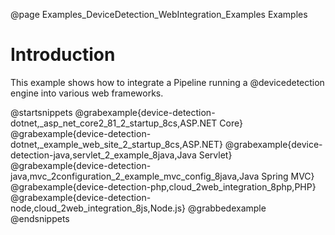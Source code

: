 @page Examples_DeviceDetection_WebIntegration_Examples Examples

# Introduction

This example shows how to integrate a Pipeline running a @devicedetection engine into various web frameworks.

@startsnippets
@grabexample{device-detection-dotnet,_asp_net_core2_81_2_startup_8cs,ASP.NET Core}
@grabexample{device-detection-dotnet,_example_web_site_2_startup_8cs,ASP.NET}
@grabexample{device-detection-java,servlet_2_example_8java,Java Servlet}
@grabexample{device-detection-java,mvc_2configuration_2_example_mvc_config_8java,Java Spring MVC}
@grabexample{device-detection-php,cloud_2web_integration_8php,PHP}
@grabexample{device-detection-node,cloud_2web_integration_8js,Node.js}
@grabbedexample
@endsnippets




